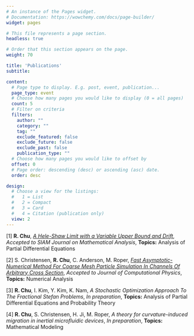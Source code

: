 ```yaml
---
# An instance of the Pages widget.
# Documentation: https://wowchemy.com/docs/page-builder/
widget: pages

# This file represents a page section.
headless: true

# Order that this section appears on the page.
weight: 70

title: 'Publications'
subtitle:

content:
  # Page type to display. E.g. post, event, publication...
  page_type: event
  # Choose how many pages you would like to display (0 = all pages)
  count: 5
  # Filter on criteria
  filters:
    author: ""
    category: ""
    tag: ""
    exclude_featured: false
    exclude_future: false
    exclude_past: false
    publication_type: ""
  # Choose how many pages you would like to offset by
  offset: 0
  # Page order: descending (desc) or ascending (asc) date.
  order: desc

design:
  # Choose a view for the listings:
  #   1 = List
  #   2 = Compact
  #   3 = Card
  #   4 = Citation (publication only)
  view: 2
--- 
```


[1] **R. Chu**, [*A Hele-Shaw Limit with a Variable Upper Bound and Drift*](https://arxiv.org/abs/2203.02644), *Accepted to SIAM Journal on Mathematical Analysis*, **Topics:** Analysis of Partial Differential Equations

[2] S. Christensen, **R. Chu**, C. Anderson, M. Roper, [*Fast Asymptotic-Numerical Method For Coarse Mesh Particle Simulation In Channels Of Arbitrary Cross Section*](https://arxiv.org/abs/2110.13979), *Accepted to Journal of Computational Physics*, **Topics:** Numerical Analysis

[3] **R. Chu**, I. Kim, Y. Kim, K. Nam, *A Stochastic Optimization Approach To The Fractional Stefan Problems*, *In preparation*, **Topics:** Analysis of Partial Differential Equations and Probability Theory

[4] **R. Chu**, S. Christensen, H. Ji, M. Roper, *A theory for curvature-induced migration in inertial microfluidic devices*, *In preparation*, **Topics:** Mathematical Modeling







